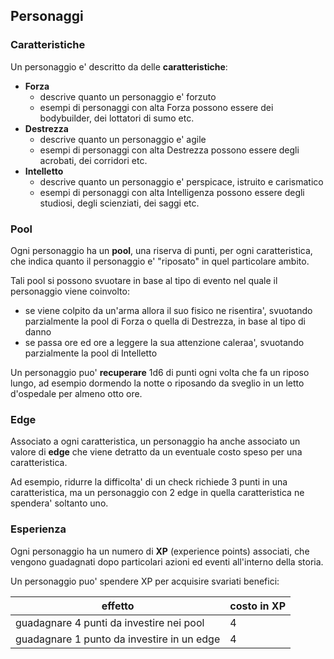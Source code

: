 ## Personaggi

### Caratteristiche    
Un personaggio e' descritto da delle **caratteristiche**:

- **Forza**
  - descrive quanto un personaggio e' forzuto
  - esempi di personaggi con alta Forza possono essere dei bodybuilder, dei lottatori di sumo etc.
- **Destrezza**
  - descrive quanto un personaggio e' agile
  - esempi di personaggi con alta Destrezza possono essere degli acrobati, dei corridori etc.
- **Intelletto**
  - descrive quanto un personaggio e' perspicace, istruito e carismatico
  - esempi di personaggi con alta Intelligenza possono essere degli studiosi, degli scienziati, dei saggi etc.

### Pool
Ogni personaggio ha un **pool**, una riserva di punti, per ogni caratteristica, che indica quanto il personaggio e' "riposato" in quel particolare ambito.

Tali pool si possono svuotare in base al tipo di evento nel quale il personaggio viene coinvolto:

- se viene colpito da un'arma allora il suo fisico ne risentira', svuotando parzialmente la pool di Forza o quella di Destrezza, in base al tipo di danno
- se passa ore ed ore a leggere la sua attenzione caleraa', svuotando parzialmente la pool di Intelletto

Un personaggio puo' **recuperare** 1d6 di punti ogni volta che fa un riposo lungo, ad esempio dormendo la notte o riposando da sveglio in un letto d'ospedale per almeno otto ore.

### Edge
Associato a ogni caratteristica, un personaggio ha anche associato un valore di **edge** che viene detratto da un eventuale costo speso per una caratteristica.

Ad esempio, ridurre la difficolta' di un check richiede 3 punti in una caratteristica, ma un personaggio con 2 edge in quella caratteristica ne spendera' soltanto uno.

### Esperienza
Ogni personaggio ha un numero di **XP** (experience points) associati, che vengono guadagnati dopo particolari azioni ed eventi all'interno della storia.

Un personaggio puo' spendere XP per acquisire svariati benefici:

| effetto | costo in XP |
|---|---|
| guadagnare 4 punti da investire nei pool | 4 |
| guadagnare 1 punto da investire in un edge | 4 |